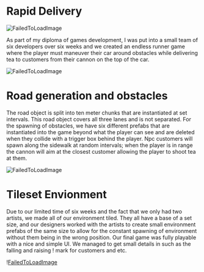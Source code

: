 # Rapid Delivery

![FailedToLoadImage](/ProjectAssets/RapidDelivery/RapidDeliveryGameplay.gif)

As part of my diploma of games development, I was put into a small team of six developers over six weeks and we created an endless runner game where the player must maneuver their car around obstacles while delivering tea to customers from their cannon on the top of the car. 

![FailedToLoadImage](/ProjectAssets/RapidDelivery/RapidDeliverySceneView.gif)

# Road generation and obstacles

The road object is split into ten meter chunks that are instantiated at set intervals. This road object covers all three lanes and is not separated. For the spawning of obstacles, we have six different prefabs that are instantiated into the game beyond what the player can see and are deleted when they collide with a trigger box behind the player. Npc customers will spawn along the sidewalk at random intervals; when the player is in range the cannon will aim at the closest customer allowing the player to shoot tea at them.

![FailedToLoadImage](/ProjectAssets/RapidDelivery/TemplatedEnvironment.png)

# Tileset Envionment

Due to our limited time of six weeks and the fact that we only had two artists, we made all of our environment tiled. They all have a base of a set size, and our designers worked with the artists to create small environment prefabs of the same size to allow for the constant spawning of environment without them being in the wrong position. Our final game was fully playable with a nice and simple UI. We managed to get small details in such as the falling and raising ! mark for customers and etc.

!<pb-12>[FailedToLoadImage](/ProjectAssets/RapidDelivery/FirstYearMajorTwo.gif)